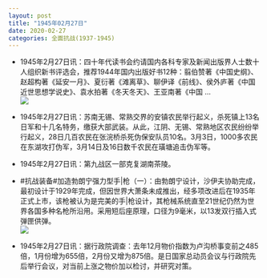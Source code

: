 ```yaml
---
layout: post
title: "1945年02月27日"
date: 2020-02-27
categories: 全面抗战(1937-1945)
---
```


<meta name="referrer" content="no-referrer" />

- 1945年2月27日讯：四十年代读书会约请国内各科专家及新闻出版界人士数十人组织新书评选会，推荐1944年国内出版好书12种：翦伯赞著《中国史纲》、赵超构著《延安一月》、夏衍著《滩离草》、聊伊译《前线》、侯外庐著《中国近世思想学说史》、袁水拍著《冬天冬天》、王亚南著《中国 ... <br/><img src="https://wx3.sinaimg.cn/large/aca367d8ly1gcb7m0peptj20c80ay3ym.jpg" />

- 1945年2月27日讯：苏南无锡、常熟交界的安镇农民举行起义，杀死镇上13名日军和十几名特务，缴获大部武装。从此，江阴、无锡、常熟地区农民纷纷举行起义，28日几百农民在张浣桥杀死伪保安队员10名。3月3日，1000多农民在东湖攻打伪军，3月14日及16日数千农民在璜塘追击伪军等。 

- 1945年2月27日讯：第九战区一部克复湖南茶陵。 

- #抗战装备#加造勃朗宁强力型手|枪（一）：由勃朗宁设计，沙伊夫协助完成，最初设计于1929年完成，但因世界大萧条未成推出，经多项改进后在1935年正式上市，该枪被认为是完美的手|枪设计，其枪械系统直至21世纪仍然为世界各国多种名枪所沿用。采用短后座原理，口径为9毫米，以13发双行插入式弹匣供弹。 <br/><img src="https://wx1.sinaimg.cn/large/aca367d8ly1gcaq9ox9hsj20d60r6421.jpg" />

- 1945年2月27日讯：据行政院调查：去年12月物价指数为卢沟桥事变前之485倍，1月份增为655倍，2月份又增为875倍。是日国家总动员会议与行政院先后举行会议，对当前上涨之物价加以检讨，并研究对策。 

